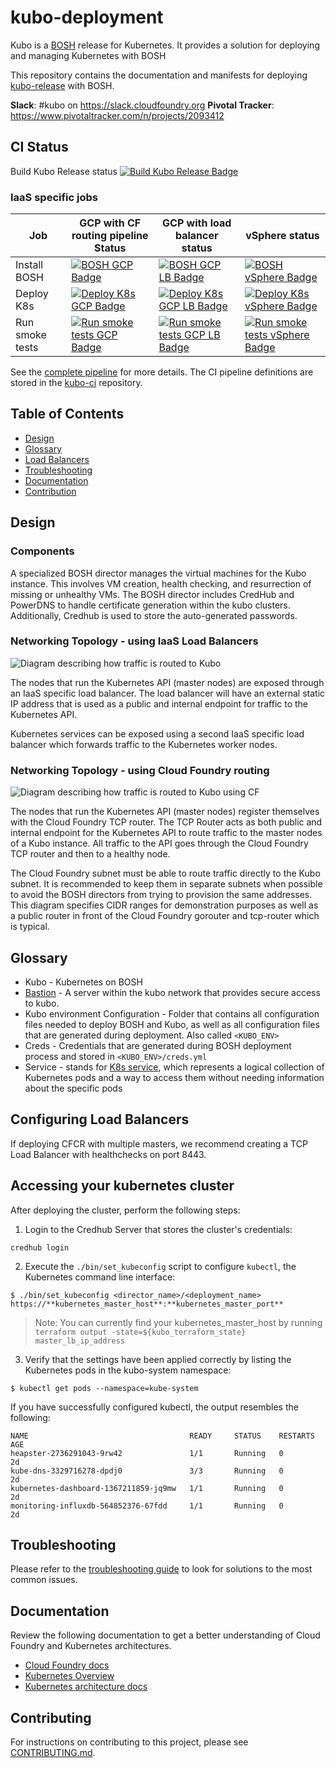 # kubo-deployment

Kubo is a [BOSH](https://bosh.io/) release for Kubernetes. It provides a solution for deploying and managing Kubernetes with BOSH

This repository contains the documentation and manifests for deploying [kubo-release](https://github.com/cloudfoundry-incubator/kubo-release) with BOSH.


**Slack**: #kubo on https://slack.cloudfoundry.org
**Pivotal Tracker**: https://www.pivotaltracker.com/n/projects/2093412

## CI Status

Build Kubo Release status [![Build Kubo Release Badge](https://ci.kubo.sh/api/v1/pipelines/kubo-deployment/jobs/build-kubo-release/badge)](https://ci.kubo.sh/pipelines/kubo-deployment)

### IaaS specific jobs

| Job | GCP with CF routing pipeline Status |GCP with load balancer status|vSphere status|
|---------|--------|--------|--------|
| Install BOSH | [![BOSH GCP Badge](https://ci.kubo.sh/api/v1/pipelines/kubo-deployment/jobs/install-bosh-gcp/badge)](https://ci.kubo.sh/pipelines/kubo-deployment) | [![BOSH GCP LB Badge](https://ci.kubo.sh/api/v1/pipelines/kubo-deployment/jobs/install-bosh-gcp-lb/badge)](https://ci.kubo.sh/pipelines/kubo-deployment) | [![BOSH vSphere Badge](https://ci.kubo.sh/api/v1/pipelines/kubo-deployment/jobs/install-bosh-vsphere/badge)](https://ci.kubo.sh/pipelines/kubo-deployment) |
| Deploy K8s | [![Deploy K8s GCP Badge](https://ci.kubo.sh/api/v1/pipelines/kubo-deployment/jobs/deploy-k8s-gcp/badge)](https://ci.kubo.sh/pipelines/kubo-deployment) | [![Deploy K8s GCP LB Badge](https://ci.kubo.sh/api/v1/pipelines/kubo-deployment/jobs/deploy-k8s-gcp-lb/badge)](https://ci.kubo.sh/pipelines/kubo-deployment) | [![Deploy K8s vSphere Badge](https://ci.kubo.sh/api/v1/pipelines/kubo-deployment/jobs/deploy-k8s-vsphere/badge)](https://ci.kubo.sh/pipelines/kubo-deployment) |
| Run smoke tests | [![Run smoke tests GCP Badge](https://ci.kubo.sh/api/v1/pipelines/kubo-deployment/jobs/run-k8s-integration-tests-gcp/badge)](https://ci.kubo.sh/pipelines/kubo-deployment) | [![Run smoke tests GCP LB Badge](https://ci.kubo.sh/api/v1/pipelines/kubo-deployment/jobs/run-k8s-integration-tests-gcp-lb/badge)](https://ci.kubo.sh/pipelines/kubo-deployment) | [![Run smoke tests vSphere Badge](https://ci.kubo.sh/api/v1/pipelines/kubo-deployment/jobs/run-k8s-integration-tests-vsphere/badge)](https://ci.kubo.sh/pipelines/kubo-deployment) |

See the [complete pipeline](https://ci.kubo.sh/pipelines/kubo-deployment) for more details. The CI pipeline definitions are stored in the [kubo-ci](https://github.com/pivotal-cf-experimental/kubo-ci) repository.

## Table of Contents

- [Design](#design)
- [Glossary](#glossary)
- [Load Balancers](#configuring-load-balancers)
- [Troubleshooting](#troubleshooting)
- [Documentation](#documentation)
- [Contribution](#contributing)

## Design

### Components

A specialized BOSH director manages the virtual machines for the Kubo instance. This involves VM creation, health checking, and resurrection of missing or unhealthy VMs. The BOSH director includes CredHub and PowerDNS to handle certificate generation within the kubo clusters. Additionally, Credhub is used to store the auto-generated passwords.

### Networking Topology - using IaaS Load Balancers

![Diagram describing how traffic is routed to Kubo](docs/images/cfcr-architecture.png)

The nodes that run the Kubernetes API (master nodes) are exposed through an IaaS specific load balancer. The load balancer will have an external static IP address that is used as a public and internal endpoint for traffic to the Kubernetes API.

Kubernetes services can be exposed using a second IaaS specific load balancer which forwards traffic to the Kubernetes worker nodes.

### Networking Topology - using Cloud Foundry routing

![Diagram describing how traffic is routed to Kubo using CF](docs/images/kubo-network-cf.png)

The nodes that run the Kubernetes API (master nodes) register themselves with the Cloud Foundry TCP router. The TCP Router acts as both public and internal endpoint for the Kubernetes API to route traffic to the master nodes of a Kubo instance. All traffic to the API goes through the Cloud Foundry TCP router and then to a healthy node. 

The Cloud Foundry subnet must be able to route traffic directly to the Kubo subnet. It is recommended to keep them in separate subnets when possible to avoid the BOSH directors from trying to provision the same addresses. This diagram specifies CIDR ranges for demonstration purposes as well as a public router in front of the Cloud Foundry gorouter and tcp-router which is typical.

## Glossary

- Kubo - Kubernetes on BOSH
- [Bastion](https://en.wikipedia.org/wiki/Jump_server) - A server within the kubo network that provides secure access to kubo.
- Kubo environment Configuration - Folder that contains all configuration files needed to deploy BOSH and Kubo, as well as all 
  configuration files that are generated during deployment. Also called `<KUBO_ENV>`
- Creds - Credentials that are generated during BOSH deployment process and stored in `<KUBO_ENV>/creds.yml`
- Service - stands for [K8s service](https://kubernetes.io/docs/user-guide/services), which represents a logical collection 
  of Kubernetes pods and a way to access them without needing information about the specific pods

## Configuring Load Balancers

If deploying CFCR with multiple masters, we recommend creating a TCP Load Balancer with healthchecks on port 8443. 

## Accessing your kubernetes cluster
After deploying the cluster, perform the following steps:

1. Login to the Credhub Server that stores the cluster's credentials:
```
credhub login 
```

2. Execute the `./bin/set_kubeconfig` script to configure `kubectl`, the Kubernetes command line interface:

```
$ ./bin/set_kubeconfig <director_name>/<deployment_name> https://**kubernetes_master_host**:**kubernetes_master_port**
```

>Note: You can currently find your kubernetes_master_host by running `terraform output -state=${kubo_terraform_state} master_lb_ip_address`

3. Verify that the settings have been applied correctly by listing the Kubernetes pods in the kubo-system namespace:
```
$ kubectl get pods --namespace=kube-system
```

If you have successfully configured kubectl, the output resembles the following:
```
NAME                                    READY     STATUS    RESTARTS   AGE
heapster-2736291043-9rw42               1/1       Running   0          2d
kube-dns-3329716278-dpdj0               3/3       Running   0          2d
kubernetes-dashboard-1367211859-jq9mw   1/1       Running   0          2d
monitoring-influxdb-564852376-67fdd     1/1       Running   0          2d
```


## Troubleshooting

Please refer to the [troubleshooting guide](https://docs-cfcr.cfapps.io/managing/troubleshooting/) to look for solutions to the most common issues.

## Documentation
Review the following documentation to get a better understanding of Cloud Foundry and Kubernetes architectures.

* [Cloud Foundry docs](https://docs.cloudfoundry.org/concepts/architecture/)
* [Kubernetes Overview](https://thenewstack.io/kubernetes-an-overview/)
* [Kubernetes architecture docs](https://github.com/kubernetes/community/blob/master/contributors/design-proposals/architecture.md)

## Contributing

For instructions on contributing to this project, please see [CONTRIBUTING.md](CONTRIBUTING.md).
